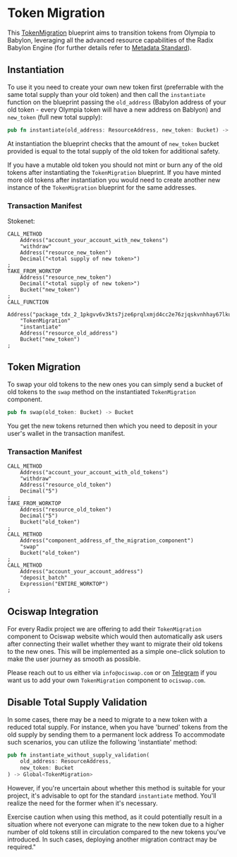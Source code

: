 # Token Migration

This [TokenMigration](token_migration/src/lib.rs) blueprint aims to transition tokens from Olympia to Babylon, leveraging all the advanced resource capabilities of the Radix Babylon Engine (for further details refer to [Metadata Standard](https://docs-babylon.radixdlt.com/main/standards/metadata-standard-introduction.html)).

## Instantiation
To use it you need to create your own new token first (preferrable with the same total supply than your old token) and then call the `instantiate` function on the blueprint passing the `old_address` (Babylon address of your old token - every Olympia token will have a new address on Bablyon) and `new_token` (full new total supply):

```rust
pub fn instantiate(old_address: ResourceAddress, new_token: Bucket) -> Global<TokenMigration>
```
At instantiation the blueprint checks that the amount of `new_token` bucket provided is equal to the total supply of the old token for additional safety.

If you have a mutable old token you should not mint or burn any of the old tokens after instantiating the `TokenMigration` blueprint. If you have minted more old tokens after instantiation you would need to create another new instance of the `TokenMigration` blueprint for the same addresses.

### Transaction Manifest
Stokenet:
```
CALL_METHOD
    Address("account_your_account_with_new_tokens")
    "withdraw"
    Address("resource_new_token")
    Decimal("<total supply of new token>")
;
TAKE_FROM_WORKTOP
    Address("resource_new_token")
    Decimal("<total supply of new token>")
    Bucket("new_token")
;
CALL_FUNCTION
    Address("package_tdx_2_1pkgvv6v3kts7jze6prqlxmjd4cc2e76zjqskvnhhay67lkunq5qfrt")
    "TokenMigration"
    "instantiate"
    Address("resource_old_address")
    Bucket("new_token")
;
```

## Token Migration
To swap your old tokens to the new ones you can simply send a bucket of old tokens to the `swap` method on the instantiated `TokenMigration` component.

```rust
pub fn swap(old_token: Bucket) -> Bucket
```

You get the new tokens returned then which you need to deposit in your user's wallet in the transaction manifest.

### Transaction Manifest
```
CALL_METHOD
    Address("account_your_account_with_old_tokens")
    "withdraw"
    Address("resource_old_token")
    Decimal("5")
;
TAKE_FROM_WORKTOP
    Address("resource_old_token")
    Decimal("5")
    Bucket("old_token")
;
CALL_METHOD
    Address("component_address_of_the_migration_component")
    "swap"
    Bucket("old_token")
;
CALL_METHOD
    Address("account_your_account_address")
    "deposit_batch"
    Expression("ENTIRE_WORKTOP")
;
```

## Ociswap Integration

For every Radix project we are offering to add their `TokenMigration` component to Ociswap website which would then automatically ask users after connecting their wallet whether they want to migrate their old tokens to the new ones. This will be implemented as a simple one-click solution to make the user journey as smooth as possible.

Please reach out to us either via `info@ociswap.com` or on [Telegram](https://t.me/ociswap) if you want us to add your own `TokenMigration` component to `ociswap.com`.

## Disable Total Supply Validation
In some cases, there may be a need to migrate to a new token with a reduced total supply. For instance, when you have 'burned' tokens from the old supply by sending them to a permanent lock address
To accommodate such scenarios, you can utilize the following 'instantiate' method:
```rust
pub fn instantiate_without_supply_validation(
    old_address: ResourceAddress,
    new_token: Bucket
) -> Global<TokenMigration>
```
However, if you're uncertain about whether this method is suitable for your project, it's advisable to opt for the standard `instantiate` method. You'll realize the need for the former when it's necessary.

Exercise caution when using this method, as it could potentially result in a situation where not everyone can migrate to the new token due to a higher number of old tokens still in circulation compared to the new tokens you've introduced. In such cases, deploying another migration contract may be required."